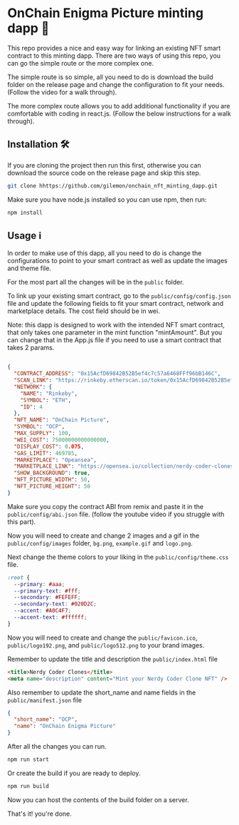 # OnChain Enigma Picture minting dapp 🥨

This repo provides a nice and easy way for linking an existing NFT smart contract to this minting dapp. There are two ways of using this repo, you can go the simple route or the more complex one.

The simple route is so simple, all you need to do is download the build folder on the release page and change the configuration to fit your needs. (Follow the video for a walk through).

The more complex route allows you to add additional functionality if you are comfortable with coding in react.js. (Follow the below instructions for a walk through).

## Installation 🛠️

If you are cloning the project then run this first, otherwise you can download the source code on the release page and skip this step.

```sh
git clone hhttps://github.com/gilemon/onchain_nft_minting_dapp.git
```

Make sure you have node.js installed so you can use npm, then run:

```sh
npm install
```

## Usage ℹ️

In order to make use of this dapp, all you need to do is change the configurations to point to your smart contract as well as update the images and theme file.

For the most part all the changes will be in the `public` folder.

To link up your existing smart contract, go to the `public/config/config.json` file and update the following fields to fit your smart contract, network and marketplace details. The cost field should be in wei.

Note: this dapp is designed to work with the intended NFT smart contract, that only takes one parameter in the mint function "mintAmount". But you can change that in the App.js file if you need to use a smart contract that takes 2 params.

```json

{
  "CONTRACT_ADDRESS": "0x15AcfD69842B52B5ef4c7c57a6468FFf96bB146C",
  "SCAN_LINK": "https://rinkeby.etherscan.io/token/0x15AcfD69842B52B5ef4c7c57a6468FFf96bB146C",
  "NETWORK": {
    "NAME": "Rinkeby",
    "SYMBOL": "ETH",
    "ID": 4
  },
  "NFT_NAME": "OnChain Picture",
  "SYMBOL": "OCP",
  "MAX_SUPPLY": 100,
  "WEI_COST": 75000000000000000,
  "DISPLAY_COST": 0.075,
  "GAS_LIMIT": 469785,
  "MARKETPLACE": "Opeansea",
  "MARKETPLACE_LINK": "https://opensea.io/collection/nerdy-coder-clones",
  "SHOW_BACKGROUND": true,
  "NFT_PICTURE_WIDTH": 50,
  "NFT_PICTURE_HEIGHT": 50
}

```

Make sure you copy the contract ABI from remix and paste it in the `public/config/abi.json` file.
(follow the youtube video if you struggle with this part).

Now you will need to create and change 2 images and a gif in the `public/config/images` folder, `bg.png`, `example.gif` and `logo.png`.

Next change the theme colors to your liking in the `public/config/theme.css` file.

```css
:root {
  --primary: #aaa;
  --primary-text: #fff;
  --secondary: #FEFEFF;
  --secondary-text: #020D2C;
  --accent: #A0C4F7;
  --accent-text: #ffffff;
}
```

Now you will need to create and change the `public/favicon.ico`, `public/logo192.png`, and
`public/logo512.png` to your brand images.

Remember to update the title and description the `public/index.html` file

```html
<title>Nerdy Coder Clones</title>
<meta name="description" content="Mint your Nerdy Coder Clone NFT" />
```

Also remember to update the short_name and name fields in the `public/manifest.json` file

```json
{
  "short_name": "OCP",
  "name": "OnChain Enigma Picture"
}
```

After all the changes you can run.

```sh
npm run start
```

Or create the build if you are ready to deploy.

```sh
npm run build
```

Now you can host the contents of the build folder on a server.

That's it! you're done.
